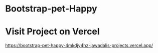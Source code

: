 # Bootstrap-pet-Happy

# Visit Project on Vercel
https://bootstrap-pet-happy-4mkdjy4hz-jawadalis-projects.vercel.app/
